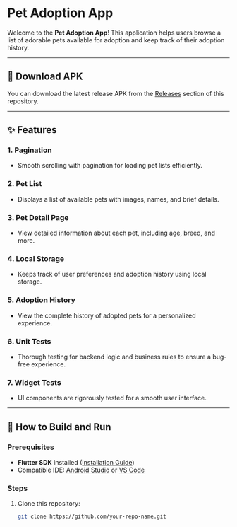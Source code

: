 # Pet Adoption App  

Welcome to the **Pet Adoption App**! This application helps users browse a list of adorable pets available for adoption and keep track of their adoption history.  

---

## 📱 Download APK  
You can download the latest release APK from the [Releases](https://github.com/prathmesh444/Pet-App-AiSensy/releases/tag/v1.0.0) section of this repository.  

---

## ✨ Features  

### 1. **Pagination**  
- Smooth scrolling with pagination for loading pet lists efficiently.  

### 2. **Pet List**  
- Displays a list of available pets with images, names, and brief details.  

### 3. **Pet Detail Page**  
- View detailed information about each pet, including age, breed, and more.  

### 4. **Local Storage**  
- Keeps track of user preferences and adoption history using local storage.  

### 5. **Adoption History**  
- View the complete history of adopted pets for a personalized experience.  

### 6. **Unit Tests**  
- Thorough testing for backend logic and business rules to ensure a bug-free experience.  

### 7. **Widget Tests**  
- UI components are rigorously tested for a smooth user interface.  

---

## 🚀 How to Build and Run  

### Prerequisites  
- **Flutter SDK** installed ([Installation Guide](https://docs.flutter.dev/get-started/install))  
- Compatible IDE: [Android Studio](https://developer.android.com/studio) or [VS Code](https://code.visualstudio.com/)  

### Steps  
1. Clone this repository:  
   ```bash
   git clone https://github.com/your-repo-name.git
